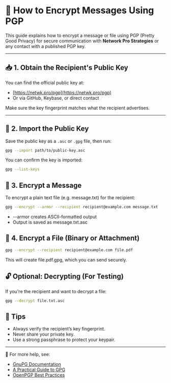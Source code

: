 # 🔐 How to Encrypt Messages Using PGP

This guide explains how to encrypt a message or file using PGP (Pretty Good Privacy) for secure communication with **Network Pro Strategies** or any contact with a published PGP key.

---

## 📥 1. Obtain the Recipient's Public Key

You can find the official public key at:

- [https://netwk.pro/pgp](https://netwk.pro/pgp)
- Or via GitHub, Keybase, or direct contact

Make sure the key fingerprint matches what the recipient advertises.

---

## 🔧 2. Import the Public Key

Save the public key as a `.asc` or `.gpg` file, then run:

```bash
gpg --import path/to/public-key.asc
```

You can confirm the key is imported:

```bash
gpg --list-keys
```

## 🔏 3. Encrypt a Message

To encrypt a plain text file (e.g. message.txt) for the recipient:

```bash
gpg --encrypt --armor --recipient recipient@example.com message.txt
```

- --armor creates ASCII-formatted output
- Output is saved as message.txt.asc

## 🔏 4. Encrypt a File (Binary or Attachment)

```bash
gpg --encrypt --recipient recipient@example.com file.pdf
```

This will create file.pdf.gpg, which you can send securely.

## 🔓 Optional: Decrypting (For Testing)

If you're the recipient and want to decrypt a file:

```bash
gpg --decrypt file.txt.asc
```

## 🔐 Tips

- Always verify the recipient’s key fingerprint.
- Never share your private key.
- Use a strong passphrase to protect your keypair.

---

📘 For more help, see:

- [GnuPG Documentation](https://gnupg.org/documentation/)
- [A Practical Guide to GPG](https://www.linuxbabe.com/security/a-practical-guide-to-gpg-part-1-generate-your-keypair)
- [OpenPGP Best Practices](https://help.riseup.net/en/security/message-security/openpgp/best-practices)
